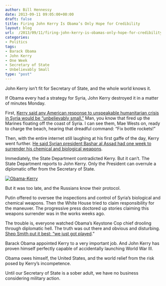 ```yaml
---
author: Bill Hennessy
date: 2013-09-11 09:05:00+00:00
draft: false
title: Firing John Kerry Is Obama’s Only Hope for Credibility
layout: blog
url:  /2013/09/11/firing-john-kerry-is-obamas-only-hope-for-credibility/
categories:
- Politics
tags:
- Barack Obama
- John Kerry
- One Week
- Secretary of State
- Unbelievably Small
type: "post"
---
```


John Kerry isn’t fit for Secretary of State, and the whole world knows it.

If Obama every had a strategy for Syria, John Kerry destroyed it in a matter of minutes Monday. 

First, [Kerry said any American response to unspeakable humanitarian crisis in Syria would be “unbelievably small.”](https://www.google.com/url?sa=t&rct=j&q=&esrc=s&source=web&cd=4&cad=rja&ved=0CEoQFjAD&url=http%3A%2F%2Fwww.politico.com%2Fstory%2F2013%2F09%2Fsyria-john-kerry-unbelievably-small-comment-96461.html%3Fml%3Dal_1&ei=L90vUojdNIfyrAG84ICoAQ&usg=AFQjCNGOfXY5hEwuyCprqsB_LJqWaX-uZg&sig2=Bh4-DQ_jR1ufnPv5tpXp3Q) Man, you know that fired up the Marines floating off the coast of Syria. I can see them, Mae Wests on, ready to charge the beach, hearing that dreadful command: “Fix bottle rockets!”

Then, with the entire internet still laughing at his first gaffe of the day, Kerry went further. [He said Syrian president Bashar al Assad had one week to surrender his chemical and biological weapons](https://www.google.com/url?sa=t&rct=j&q=&esrc=s&source=web&cd=8&cad=rja&ved=0CGcQFjAH&url=http%3A%2F%2Fwww.rushlimbaugh.com%2Fdaily%2F2013%2F09%2F09%2Fjohn_kerry_gives_assad_one_week_to_give_up_or_face_an_unbelievably_small_attack&ei=r90vUvn3A4iUqwHR_IHIBg&usg=AFQjCNHMZdv4Z4e-iph-LvHN2XVmn4jS1A&sig2=RjO86YFNXBjCXSK9oQhhVA). 

Immediately, the State Department contradicted Kerry. But it can’t. The State Department reports to John Kerry. Only the President can overrule a diplomatic offer from the Secretary of State. 

[![Obama-Kerry](https://hennessysview.com/wp-content/uploads/2013/09/Obama-Kerry_thumb.jpg)
](https://hennessysview.com/wp-content/uploads/2013/09/Obama-Kerry.jpg)

But it was too late, and the Russians know their protocol. 

Putin offered to oversee the inspections and control of Syria’s biological and chemical weapons. Then the White House tried to claim responsibility for the maneuver. The progressive press doctored up stories claiming this weapons surrender was in the works weeks ago. 

The trouble is, everyone watched Obama’s Keystone Cop chief drooling through diplomatic hell. The truth was out there and obvious and disturbing. [Shep Smith put it best: “we just got played](https://thelibertarianrepublic.com/foxs-shep-smith-just-got-played-russians/).”

Barack Obama appointed Kerry to a very important job. And John Kerry has proven himself perfectly capable of accidentally launching World War III. 

Obama owes himself, the United States, and the world relief from the risk posed by Kerry’s incompetence. 

Until our Secretary of State is a sober adult, we have no business considering military action. 
